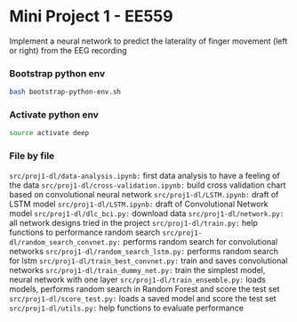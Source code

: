 # Mini Project 1 - EE559

Implement a neural network to predict the laterality of finger movement
(left or right) from the EEG recording

### Bootstrap python env
```bash
bash bootstrap-python-env.sh
```

### Activate python env
```bash
source activate deep
```

### File by file
`src/proj1-dl/data-analysis.ipynb:` first data analysis to have a feeling of the data
`src/proj1-dl/cross-validation.ipynb:` build cross validation chart based on convolutional neural network
`src/proj1-dl/LSTM.ipynb:` draft of LSTM model
`src/proj1-dl/LSTM.ipynb:` draft of Convolutional Network model
`src/proj1-dl/dlc_bci.py:` download data
`src/proj1-dl/network.py:` all network designs tried in the project
`src/proj1-dl/train.py:` help functions to performance random search
`src/proj1-dl/random_search_convnet.py:` performs random search for convolutional networks
`src/proj1-dl/random_search_lstm.py:` performs random search for lstm
`src/proj1-dl/train_best_convnet.py:` train and saves convolutional networks
`src/proj1-dl/train_dummy_net.py:` train the simplest model, neural network with one layer
`src/proj1-dl/train_ensemble.py:` loads models, performs random search in Random Forest and score the test set
`src/proj1-dl/score_test.py:` loads a saved model and score the test set
`src/proj1-dl/utils.py:` help functions to evaluate performance



 